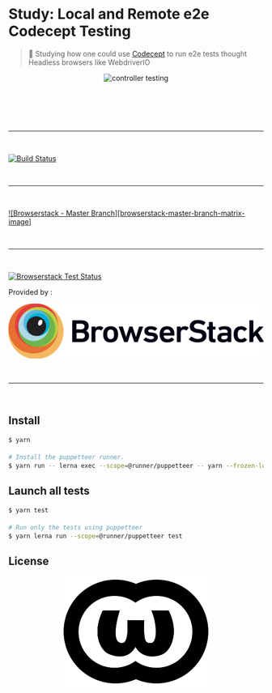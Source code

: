 # Study: Local and Remote e2e Codecept Testing

> :microscope: Studying how one could use [Codecept](https://codecept.io/) to run e2e tests thought Headless browsers like WebdriverIO

<p align=center>
<img alt="controller testing" width=777 src=https://i.makeagif.com/media/11-24-2016/aamCBF.gif>
</p>

<br>
<br>

<br>
<br>

---

<br>

[![Build Status][travis-image]][travis-url]

<br>

---

<br>

[![Browserstack - Master Branch][browserstack-master-branch-matrix-image]][browserstack-master-branch-url]

<br>

---

<br>

[![Browserstack Test Status][browserstack-master-branch-status-image]][browserstack-master-branch-url]

Provided by :

<p align=center>
  <a href="https://www.browserstack.com" title="BrowserStack">
  <picture>
    <source srcset="./.github/Browserstack-logo.svg" type="image/svg+xml">
    <img src="./.github/Browserstack-logo@2x.png" alt="Browserstack">
  </picture>
  </a>
</p>

<br>

---

<br>



## Install

```sh
$ yarn

# Install the puppetteer runner.
$ yarn run -- lerna exec --scope=@runner/puppetteer -- yarn --frozen-lockfile
```

## Launch all tests

```sh
$ yarn test

# Run only the tests using puppetteer
$ yarn lerna run --scope=@runner/puppetteer test
```


## License

<p align=center>
<a href="./LICENSE"><img alt="licence logo" width=300 src=./.github/WTFPL_logo.svg></a>
</p>


[travis-url]: https://travis-ci.com/douglasduteil/study-local-and-remote-e2e-codecept-testing
[travis-image]: https://travis-ci.com/douglasduteil/study-local-and-remote-e2e-codecept-testing.svg?branch=master
[browserstack-master-branch-status-image]: https://www.browserstack.com/automate/badge.svg?badge_key=eDN0NHNqUWVFOUl0L0NuRVdBWnI5dUtTaDAyRnlRcllxeUc1ajBaSnhjWT0tLWRMNWZ6cHlaK2UyaGNMaGJIaFExbGc9PQ==--c8f0206161c64835ccffec7c04009d2f436e3e71
[browserstack-master-branch-url]: https://www.browserstack.com/automate/public-build/eDN0NHNqUWVFOUl0L0NuRVdBWnI5dUtTaDAyRnlRcllxeUc1ajBaSnhjWT0tLWRMNWZ6cHlaK2UyaGNMaGJIaFExbGc9PQ==--c8f0206161c64835ccffec7c04009d2f436e3e71
